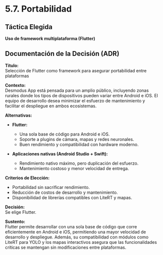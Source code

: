 # 5.7. Portabilidad

## Táctica Elegida

**Uso de framework multiplataforma (Flutter)**

## Documentación de la Decisión (ADR)

**Título:**  
Selección de Flutter como framework para asegurar portabilidad entre plataformas

**Contexto:**  
Desmodus App está pensada para un amplio público, incluyendo zonas rurales donde los tipos de dispositivos pueden variar entre Android e iOS. El equipo de desarrollo desea minimizar el esfuerzo de mantenimiento y facilitar el despliegue en ambos ecosistemas.

**Alternativas:**

- **Flutter:**

  - Una sola base de código para Android e iOS.
  - Soporte a plugins de cámara, mapas y redes neuronales.
  - Buen rendimiento y compatibilidad con hardware moderno.

- **Aplicaciones nativas (Android Studio + Swift):**
  - Rendimiento nativo máximo, pero duplicación del esfuerzo.
  - Mantenimiento costoso y menor velocidad de entrega.

**Criterios de Elección:**

- Portabilidad sin sacrificar rendimiento.
- Reducción de costos de desarrollo y mantenimiento.
- Disponibilidad de librerías compatibles con LiteRT y mapas.

**Decisión:**  
Se elige Flutter.

**Sustento:**  
Flutter permite desarrollar con una sola base de código que corre eficientemente en Android e iOS, permitiendo una mayor velocidad de desarrollo y despliegue. Además, su compatibilidad con módulos como LiteRT para YOLO y los mapas interactivos asegura que las funcionalidades críticas se mantengan sin modificaciones entre plataformas.
